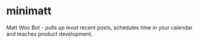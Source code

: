 # minimatt
Matt Woo Bot - pulls up most recent posts, schedules time in your calendar and teaches product development.
